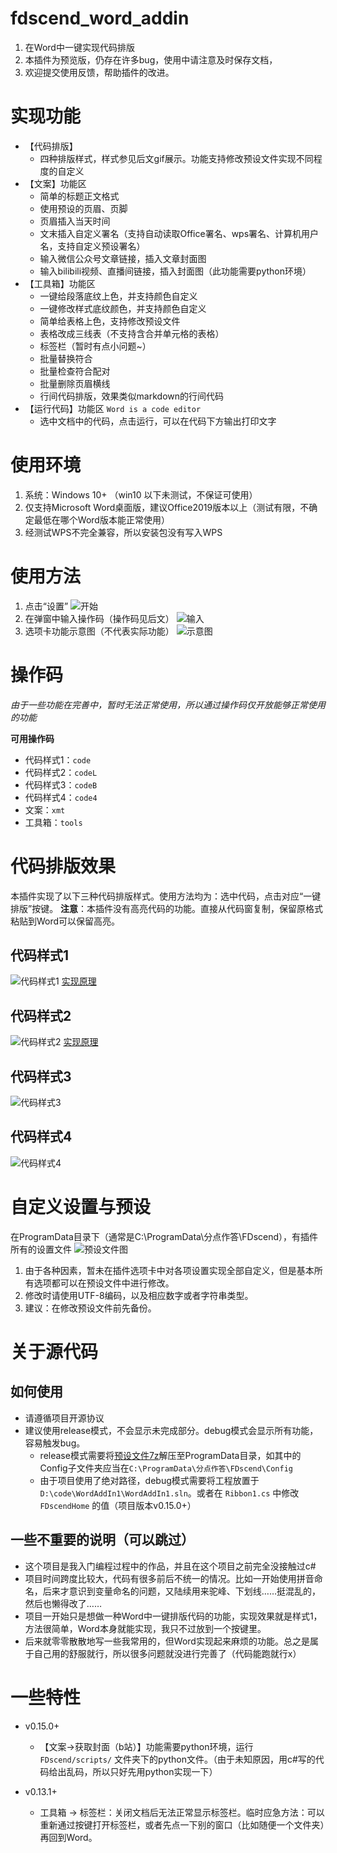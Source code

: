 # fdscend_word_addin
1. 在Word中一键实现代码排版
2. 本插件为预览版，仍存在许多bug，使用中请注意及时保存文档，
3. 欢迎提交使用反馈，帮助插件的改进。


# 实现功能
- 【代码排版】
   - 四种排版样式，样式参见后文gif展示。功能支持修改预设文件实现不同程度的自定义
- 【文案】功能区
   - 简单的标题正文格式
   - 使用预设的页眉、页脚
   - 页眉插入当天时间
   - 文末插入自定义署名（支持自动读取Office署名、wps署名、计算机用户名，支持自定义预设署名）
   - 输入微信公众号文章链接，插入文章封面图
   - 输入bilibili视频、直播间链接，插入封面图（此功能需要python环境）
- 【工具箱】功能区
   - 一键给段落底纹上色，并支持颜色自定义
   - 一键修改样式底纹颜色，并支持颜色自定义
   - 简单给表格上色，支持修改预设文件
   - 表格改成三线表（不支持含合并单元格的表格）
   - 标签栏（暂时有点小问题~）
   - 批量替换符合
   - 批量检查符合配对
   - 批量删除页眉横线
   - 行间代码排版，效果类似markdown的行间代码
- 【运行代码】功能区 ``Word is a code editor``
   - 选中文档中的代码，点击运行，可以在代码下方输出打印文字


# 使用环境
1. 系统：Windows 10+ （win10 以下未测试，不保证可使用）
2. 仅支持Microsoft Word桌面版，建议Office2019版本以上（测试有限，不确定最低在哪个Word版本能正常使用）
3. 经测试WPS不完全兼容，所以安装包没有写入WPS


# 使用方法
1. 点击“设置”
![开始](doc/%E5%BC%80%E5%A7%8B.png)
2. 在弹窗中输入操作码（操作码见后文）
![输入](doc/%E8%BE%93%E5%85%A5%E6%93%8D%E4%BD%9C%E7%A0%81.png)
3. 选项卡功能示意图（不代表实际功能）
![示意图](doc/选项卡示意图.png)


# 操作码
*由于一些功能在完善中，暂时无法正常使用，所以通过操作码仅开放能够正常使用的功能*

**可用操作码**

- 代码样式1：`code`
- 代码样式2：`codeL`
- 代码样式3：`codeB`
- 代码样式4：`code4`
- 文案：`xmt`
- 工具箱：`tools`


# 代码排版效果
本插件实现了以下三种代码排版样式。使用方法均为：选中代码，点击对应“一键排版”按键。
**注意**：本插件没有高亮代码的功能。直接从代码窗复制，保留原格式粘贴到Word可以保留高亮。

## 代码样式1
![代码样式1](doc/代码样式1.gif)
[实现原理](https://www.bilibili.com/video/BV1Br4y1u748)

## 代码样式2
![代码样式2](doc/代码样式2.gif)
[实现原理](https://www.bilibili.com/video/BV1Fe4y1P7RV)

## 代码样式3
![代码样式3](doc/代码样式3.gif)

## 代码样式4
![代码样式4](doc/代码样式4.gif)


# 自定义设置与预设
在ProgramData目录下（通常是C:\ProgramData\分点作答\FDscend），有插件所有的设置文件
![预设文件图](doc/预设文件图.png)

1. 由于各种因素，暂未在插件选项卡中对各项设置实现全部自定义，但是基本所有选项都可以在预设文件中进行修改。
2. 修改时请使用UTF-8编码，以及相应数字或者字符串类型。
3. 建议：在修改预设文件前先备份。


# 关于源代码

## 如何使用
- 请遵循项目开源协议
- 建议使用release模式，不会显示未完成部分。debug模式会显示所有功能，容易触发bug。
  - release模式需要将[预设文件7z](doc/settings.7z)解压至ProgramData目录，如其中的Config子文件夹应当在`C:\ProgramData\分点作答\FDscend\Config`
  - 由于项目使用了绝对路径，debug模式需要将工程放置于`D:\code\WordAddIn1\WordAddIn1.sln`。或者在 `Ribbon1.cs` 中修改 `FDscendHome` 的值（项目版本v0.15.0+）

## 一些不重要的说明（可以跳过）
- 这个项目是我入门编程过程中的作品，并且在这个项目之前完全没接触过c#
- 项目时间跨度比较大，代码有很多前后不统一的情况。比如一开始使用拼音命名，后来才意识到变量命名的问题，又陆续用来驼峰、下划线……挺混乱的，然后也懒得改了……
- 项目一开始只是想做一种Word中一键排版代码的功能，实现效果就是样式1，方法很简单，Word本身就能实现，我只不过放到一个按键里。
- 后来就零零散散地写一些我常用的，但Word实现起来麻烦的功能。总之是属于自己用的舒服就行，所以很多问题就没进行完善了（代码能跑就行x）


# 一些特性
- v0.15.0+
  - 【文案->获取封面（b站）】功能需要python环境，运行 `FDscend/scripts/` 文件夹下的python文件。（由于未知原因，用c#写的代码给出乱码，所以只好先用python实现一下）

- v0.13.1+
  - 工具箱 -> 标签栏：关闭文档后无法正常显示标签栏。临时应急方法：可以重新通过按键打开标签栏，或者先点一下别的窗口（比如随便一个文件夹）再回到Word。
